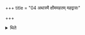 +++
title = "04 अथास्मै क्षौममहतम् महद्वासः"

+++

<details><summary>थिते</summary>

4. Then (the Adhvaryu) gives a big unwashed linen cloth to him (the sacrificer).
</details>
